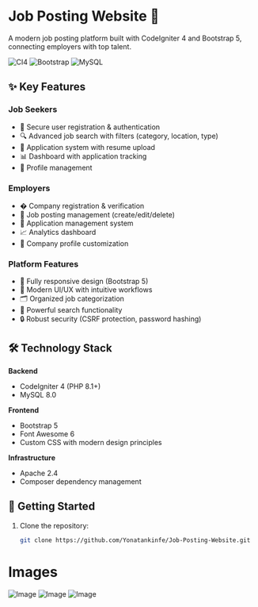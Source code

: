 # Job Posting Website 🚀

A modern job posting platform built with CodeIgniter 4 and Bootstrap 5, connecting employers with top talent.

![CI4](https://img.shields.io/badge/CodeIgniter-4.x-%23EF4223?style=flat&logo=codeigniter)
![Bootstrap](https://img.shields.io/badge/Bootstrap-5.x-%237952B3?style=flat&logo=bootstrap)
![MySQL](https://img.shields.io/badge/MySQL-8.0-%234479A1?style=flat&logo=mysql)

## ✨ Key Features

### Job Seekers
- 🔐 Secure user registration & authentication
- 🔍 Advanced job search with filters (category, location, type)
- 📄 Application system with resume upload
- 📊 Dashboard with application tracking
- 👤 Profile management

### Employers
- � Company registration & verification
- 📢 Job posting management (create/edit/delete)
- 📩 Application management system
- 📈 Analytics dashboard
- 🏢 Company profile customization

### Platform Features
- 📱 Fully responsive design (Bootstrap 5)
- 🎨 Modern UI/UX with intuitive workflows
- 🗂️ Organized job categorization
- 🔎 Powerful search functionality
- 🔒 Robust security (CSRF protection, password hashing)

## 🛠 Technology Stack

**Backend**  
- CodeIgniter 4 (PHP 8.1+)
- MySQL 8.0

**Frontend**  
- Bootstrap 5
- Font Awesome 6
- Custom CSS with modern design principles

**Infrastructure**  
- Apache 2.4
- Composer dependency management

## 🚀 Getting Started

1. Clone the repository:
   ```bash
   git clone https://github.com/Yonatankinfe/Job-Posting-Website.git
   ```




# Images
![Image](https://github.com/user-attachments/assets/c1ff3ffb-eafe-4884-8398-38e4ca888120)
![Image](https://github.com/user-attachments/assets/370a785e-1514-4fcd-8a13-77c54cbc1503)
![Image](https://github.com/user-attachments/assets/b67ec877-5ef8-4e94-ae58-844b64f97094)
